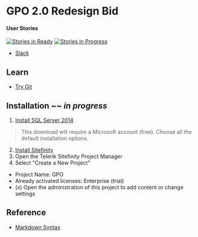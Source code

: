 # GPO 2.0 Redesign Bid

#### User Stories

[![Stories in Ready](https://badge.waffle.io/CRGTMobile/gpo-redesign.png?label=ready&title=Ready)](http://waffle.io/CRGTMobile/gpo-redesign)
[![Stories in Progress](https://badge.waffle.io/CRGTMobile/gpo-redesign.svg?label=in%20progress&title=In%20Progress)](http://waffle.io/CRGTMobile/gpo-redesign)

* [Slack](https://crgt.slack.com/messages/4840west-3)

## Learn

* [Try Git](https://try.github.io)

## Installation ~~ _in progress_

1. [Install SQL Server 2014](http://www.microsoft.com/en-us/server-cloud/products/sql-server-editions/sql-server-express.aspx)
> This download will require a Microsoft account (free). Choose all the default installation options.

2. [Install Sitefinity](http://www.sitefinity.com/try-now/download)
3. Open the Telerik Sitefinity Project Manager
4. Select "Create a New Project"

 * Project Name: GPO
 * Already activated licenses: Enterprise (trial)
 * (x) Open the administration of this project to add content or change settings

## Reference

* [Markdown Syntax](https://daringfireball.net/projects/markdown/syntax)
